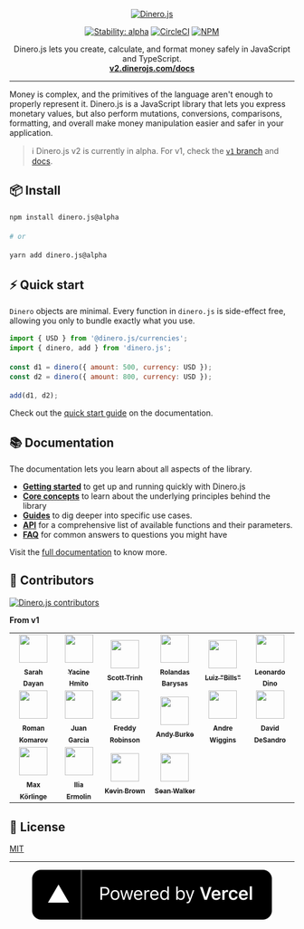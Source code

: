 <p align="center">
  <a href="https://v2.dinerojs.com/docs">
    <img alt="Dinero.js" src="https://raw.githubusercontent.com/dinerojs/dinero.js/main/.github/banner.png">
  </a>
</p>

<p align="center">
  <a href="https://www.npmjs.com/package/dinero.js?activeTab=versions"><img alt="Stability: alpha" src="https://img.shields.io/badge/stability-alpha-f4d03f.svg" /></a>
  <a href="https://circleci.com/gh/dinerojs/dinero.js"><img alt="CircleCI" src="https://img.shields.io/circleci/build/gh/dinerojs/dinero.js"></a>
  <a href="https://github.com/dinerojs/dinero.js/blob/master/LICENSE"><img alt="NPM" src="https://img.shields.io/npm/l/dinero.js"></a>
</p>

<p align="center">
  Dinero.js lets you create, calculate, and format money safely in JavaScript and TypeScript.<br>
  <a href="https://v2.dinerojs.com/docs"><strong>v2.dinerojs.com/docs</strong></a>
</p>

---

Money is complex, and the primitives of the language aren't enough to properly represent it. Dinero.js is a JavaScript library that lets you express monetary values, but also perform mutations, conversions, comparisons, formatting, and overall make money manipulation easier and safer in your application.

> ℹ️ Dinero.js v2 is currently in alpha. For v1, check the [`v1` branch](https://github.com/dinerojs/dinero.js/tree/v1) and [docs](https://v1.dinerojs.com/).

## 📦 Install

```sh
npm install dinero.js@alpha

# or

yarn add dinero.js@alpha
```

## ⚡️ Quick start

`Dinero` objects are minimal. Every function in `dinero.js` is side-effect free, allowing you only to bundle exactly what you use.

```js
import { USD } from '@dinero.js/currencies';
import { dinero, add } from 'dinero.js';

const d1 = dinero({ amount: 500, currency: USD });
const d2 = dinero({ amount: 800, currency: USD });

add(d1, d2);
```

Check out the [quick start guide](https://v2.dinerojs.com/docs/getting-started/quick-start) on the documentation.

## 📚 Documentation

The documentation lets you learn about all aspects of the library.

- [**Getting started**](https://v2.dinerojs.com/docs/getting-started/quick-start) to get up and running quickly with Dinero.js
- [**Core concepts**](https://v2.dinerojs.com/docs/core-concepts/amount) to learn about the underlying principles behind the library
- [**Guides**](https://v2.dinerojs.com/docs/guides/using-different-amount-types) to dig deeper into specific use cases.
- [**API**](https://v2.dinerojs.com/docs/api/mutations/add) for a comprehensive list of available functions and their parameters.
- [**FAQ**](https://v2.dinerojs.com/docs/faq/does-dinerojs-support-cryptocurrencies) for common answers to questions you might have

Visit the [full documentation](https://v2.dinerojs.com/docs) to know more.

## 👥 Contributors

[![Dinero.js contributors](https://contrib.rocks/image?repo=dinerojs/dinero.js)](https://github.com/dinerojs/dinero.js/graphs/contributors)

**From v1**

<table>
  <tbody>
    <tr>
      <td align="center">
        <a href="https://sarahdayan.dev" rel="nofollow"
          ><img
            src="https://avatars1.githubusercontent.com/u/5370675?v=4"
            alt=""
            width="50"
            height="50"
          /><br /><sub><b>Sarah Dayan</b></sub></a
        >
      </td>
      <td align="center">
        <a href="https://github.com/yacinehmito"
          ><img
            src="https://avatars1.githubusercontent.com/u/6893840?v=4"
            alt=""
            width="50"
            height="50"
          /><br /><sub><b>Yacine Hmito</b></sub></a
        >
      </td>
      <td align="center">
        <a href="https://github.com/scotttrinh"
          ><img
            src="https://avatars1.githubusercontent.com/u/1682194?v=4"
            alt=""
            width="50"
            height="50"
          /><br /><sub><b>Scott Trinh</b></sub></a
        >
      </td>
      <td align="center">
        <a href="https://rolandasb.com" rel="nofollow"
          ><img
            src="https://avatars0.githubusercontent.com/u/1409998?v=4"
            alt=""
            width="50"
            height="50"
          /><br /><sub><b>Rolandas Barysas</b></sub></a
        >
      </td>
      <td align="center">
        <a href="https://www.luizpb.com/en/" rel="nofollow"
          ><img
            src="https://avatars1.githubusercontent.com/u/1798830?v=4"
            alt=""
            width="50"
            height="50"
          /><br /><sub><b>Luiz "Bills"</b></sub></a
        >
      </td>
      <td align="center">
        <a href="https://kunst.com.br" rel="nofollow"
          ><img
            src="https://avatars2.githubusercontent.com/u/8649362?v=4"
            alt=""
            width="50"
            height="50"
          /><br /><sub><b>Leonardo Dino</b></sub></a
        >
      </td>
    </tr>
    <tr>
      <td align="center">
        <a href="https://www.kizu.ru/" rel="nofollow"
          ><img
            src="https://avatars3.githubusercontent.com/u/177485?v=4"
            alt=""
            width="50"
            height="50"
          /><br /><sub><b>Roman Komarov</b></sub></a
        >
      </td>
      <td align="center">
        <a href="http://jotaoncode.com/" rel="nofollow"
          ><img
            src="https://avatars3.githubusercontent.com/u/4575026?v=4"
            alt=""
            width="50"
            height="50"
          /><br /><sub><b>Juan Garcia</b></sub></a
        >
      </td>
      <td align="center">
        <a href="https://github.com/frobinsonj"
          ><img
            src="https://avatars3.githubusercontent.com/u/16726902?v=4"
            alt=""
            width="50"
            height="50"
          /><br /><sub><b>Freddy Robinson</b></sub></a
        >
      </td>
      <td align="center">
        <a href="https://twitter.com/andybrk" rel="nofollow"
          ><img
            src="https://avatars0.githubusercontent.com/u/273857?v=4"
            alt=""
            width="50"
            height="50"
          /><br /><sub><b>Andy Burke</b></sub></a
        >
      </td>
      <td align="center">
        <a href="https://github.com/andrewiggins"
          ><img
            src="https://avatars3.githubusercontent.com/u/459878?v=4"
            alt=""
            width="50"
            height="50"
          /><br /><sub><b>Andre Wiggins</b></sub></a
        >
      </td>
      <td align="center">
        <a href="https://desandro.com" rel="nofollow"
          ><img
            src="https://avatars0.githubusercontent.com/u/85566?v=4"
            alt=""
            width="50"
            height="50"
          /><br /><sub><b>David DeSandro</b></sub></a
        >
      </td>
    </tr>
    <tr>
      <td align="center">
        <a href="http://maxk.se" rel="nofollow"
          ><img
            src="https://avatars1.githubusercontent.com/u/19932622?v=4"
            alt=""
            width="50"
            height="50"
          /><br /><sub><b>Max Körlinge</b></sub></a
        >
      </td>
      <td align="center">
        <a href="https://github.com/dotpack"
          ><img
            src="https://avatars2.githubusercontent.com/u/1175814?v=4"
            alt=""
            width="50"
            height="50"
          /><br /><sub><b>Ilia Ermolin</b></sub></a
        >
      </td>
      <td align="center">
        <a href="https://coina.ge" rel="nofollow"
          ><img
            src="https://avatars1.githubusercontent.com/u/1531750?v=4"
            alt=""
            width="50"
            height="50"
          /><br /><sub><b>Kevin Brown</b></sub></a
        >
      </td>
      <td align="center">
        <a href="https://seankwalker.com" rel="nofollow"
          ><img
            src="https://avatars.githubusercontent.com/u/20524136?v=4"
            alt=""
            width="50"
            height="50"
          /><br /><sub><b>Sean Walker</b></sub></a
        >
      </td>
    </tr>
  </tbody>
</table>

## 📜 License

[MIT](LICENSE.md)

---

<div align="center">

[![Powered by Vercel](.github/powered-by-vercel.svg)](https://vercel.com/?utm_source=dinerojs&utm_campaign=oss)

</div>
